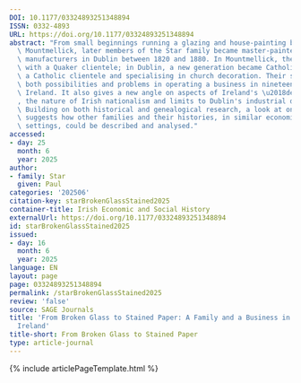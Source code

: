 ```yaml
---
DOI: 10.1177/03324893251348894
ISSN: 0332-4893
URL: https://doi.org/10.1177/03324893251348894
abstract: "From small beginnings running a glazing and house-painting business in\
  \ Mountmellick, later members of the Star family became master-painters and wallpaper\
  \ manufacturers in Dublin between 1820 and 1880. In Mountmellick, they were Anglicans\
  \ with a Quaker clientele; in Dublin, a new generation became Catholics, serving\
  \ a Catholic clientele and specialising in church decoration. Their story highlights\
  \ both possibilities and problems in operating a business in nineteenth-century\
  \ Ireland. It also gives a new angle on aspects of Ireland's \u2018devotional revolution\u2019\
  , the nature of Irish nationalism and limits to Dublin's industrial development.\
  \ Building on both historical and genealogical research, a look at one family business\
  \ suggests how other families and their histories, in similar economic and social\
  \ settings, could be described and analysed."
accessed:
- day: 25
  month: 6
  year: 2025
author:
- family: Star
  given: Paul
categories: '202506'
citation-key: starBrokenGlassStained2025
container-title: Irish Economic and Social History
externalUrl: https://doi.org/10.1177/03324893251348894
id: starBrokenGlassStained2025
issued:
- day: 16
  month: 6
  year: 2025
language: EN
layout: page
page: 03324893251348894
permalink: /starBrokenGlassStained2025
review: 'false'
source: SAGE Journals
title: 'From Broken Glass to Stained Paper: A Family and a Business in Nineteenth-Century
  Ireland'
title-short: From Broken Glass to Stained Paper
type: article-journal
---
```

{% include articlePageTemplate.html %}